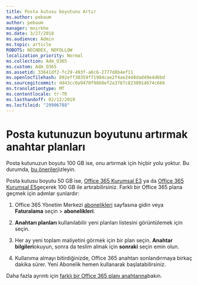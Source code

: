 ```yaml
---
title: Posta kutusu boyutunu Artır
ms.author: pebaum
author: pebaum
manager: mnirkhe
ms.date: 3/27/2018
ms.audience: Admin
ms.topic: article
ROBOTS: NOINDEX, NOFOLLOW
localization_priority: Normal
ms.collection: Adm_O365
ms.custom: Adm_O365
ms.assetid: 33641df2-fc29-493f-a6c6-2777d8b4ef11
ms.openlocfilehash: 892eff30359f71984cae2f4ae2448dad49e4d6bd
ms.sourcegitcommit: dd43cc0a9470f98b8ef2a3787c823801d674c666
ms.translationtype: MT
ms.contentlocale: tr-TR
ms.lasthandoff: 02/12/2019
ms.locfileid: "29906788"
---
```

# <a name="switch-plans-to-increase-mailbox-size"></a>Posta kutunuzun boyutunu artırmak anahtar planları

Posta kutunuzun boyutu 100 GB ise, onu artırmak için hiçbir yolu yoktur. Bu durumda, [bu önerileri](https://support.office.com/client/e57572ff-0ba7-4782-ba5d-cdac3142ea71)izleyin. 
  
Posta kutusu boyutu 50 GB ise, [Office 365 Kurumsal E3](https://products.office.com/business/office-365-enterprise-e3-business-software) ya da [Office 365 Kurumsal E5](https://products.office.com/business/office-365-enterprise-e5-business-software)geçerek 100 GB ile artırabilirsiniz. Farklı bir Office 365 plana geçmek için adımlar şunlardır:
  
1. Office 365 Yönetim Merkezi [abonelikleri](https://go.microsoft.com/fwlink/p/?linkid=842054) sayfasına gidin veya **Faturalama** seçin \> **abonelikleri**.
    
2. **Anahtarı planları** kullanılabilir yeni planları listesini görüntülemek için seçin. 
    
3. Her ay yeni toplam maliyetini görmek için bir plan seçin. **Anahtar bilgileri**okuyun, sonra da teslim almak için **sonraki** seçin emin olun. 
    
4. Kullanıma almayı bitirdiğinizde, Office 365 anahtarı sonlandırmaya birkaç dakika sürer. Yeni Abonelik hemen kullanarak başlatabilirsiniz.
    
Daha fazla ayrıntı için [farklı bir Office 365 planı anahtarına](https://support.office.com/article/73318661-8f33-478b-bcc7-fb8d69dbb22a)bakın.
  

